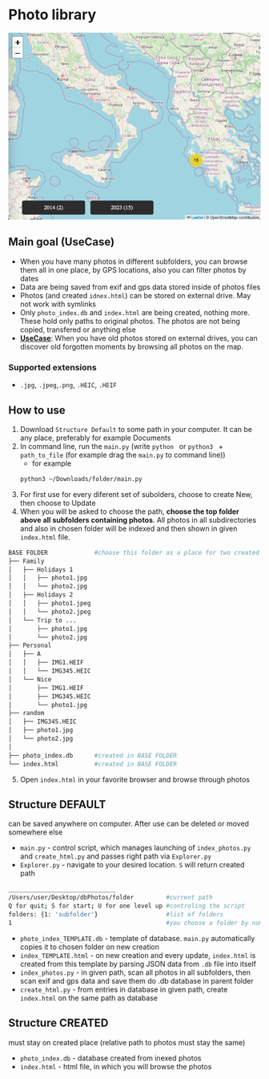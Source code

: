 # Photo library
![web browser screenshot of map](examples/example-map.png)
## Main goal (UseCase)
- When you have many photos in different subfolders, you can browse them all in one place, by GPS locations, also you can filter photos by dates
- Data are being saved from exif and gps data stored inside of photos files
- Photos (and created `idnex.html`) can be stored on external drive. May not work with symlinks
- Only `photo_index.db` and `index.html` are being created, nothing more. These hold only paths to original photos. The photos are not being copied, transfered or anything else 
- **<ins>UseCase</ins>**: When you have old photos stored on external drives, you can discover old forgotten moments by browsing all photos on the map.

### Supported extensions
- `.jpg`, `.jpeg`,`.png`, `.HEIC`, `.HEIF`

## How to use
1. Download `Structure Default` to some path in your computer. It can be any place, preferably for example Documents
2. In command line, run the `main.py` (write `python ` or `python3 ` + `path_to_file` (for example drag the `main.py` to command line))
    - for example
    ```bash
    python3 ~/Downloads/folder/main.py
    ```
3. For first use for every diferent set of subolders, choose to create New, then choose to Update
4. When you will be asked to choose the path, **choose the top folder above all subfolders containing photos**. All photos in all subdirectories and also in chosen folder will be indexed and then shown in given `index.html` file.
```bash
BASE FOLDER             #choose this folder as a place for two created files
├── Family
│   ├── Holidays 1
│   │   ├── photo1.jpg
│   │   └── photo2.jpg
│   ├── Holidays 2
│   │   ├── photo1.jpeg
│   │   └── photo2.jpeg
│   └── Trip to ...
│       ├── photo1.jpg
│       └── photo2.jpg
├── Personal
│   ├── A
│   │   ├── IMG1.HEIF
│   │   └── IMG345.HEIC
│   └── Nice
│       ├── IMG1.HEIF
│       ├── IMG345.HEIC
│       └── photo1.jpg
├── random
│   ├── IMG345.HEIC
│   ├── photo1.jpg
│   └── photo2.jpg
│
├── photo_index.db      #created in BASE FOLDER
└── index.html          #created in BASE FOLDER
```
5. Open `index.html` in your favorite browser and browse through photos

## Structure DEFAULT
can be saved anywhere on computer. After use can be deleted or moved somewhere else
- `main.py` - control script, which manages launching of `index_photos.py` and `create_html.py` and passes right path via `Explorer.py`
- `Explorer.py` - navigate to your desired location. `S` will return created path
```bash
______________________________
/Users/user/Desktop/dbPhotos/folder         #current path
Q for quit; S for start; U for one level up #controling the script
folders: {1: 'subfolder'}                   #list of folders
1                                           #you choose a folder by number
```
- `photo_index_TEMPLATE.db` - template of database. `main.py` automatically copies it to chosen folder on new creation
- `index_TEMPLATE.html` - on new creation and every update, `index.html` is created from this template by parsing JSON data from `.db` file into itself
- `index_photos.py` - in given path, scan all photos in all subfolders, then scan exif and gps data and save them do .db database in parent folder
- `create_html.py` - from entries in database in given path, create `index.html` on the same path as database 

## Structure CREATED
must stay on created place (relative path to photos must stay the same)
- `photo_index.db` - database created from inexed photos
- `index.html` - html file, in which you will browse the photos
